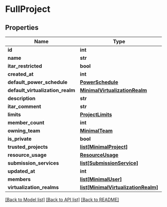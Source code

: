 # FullProject

## Properties
Name | Type | Description | Notes
------------ | ------------- | ------------- | -------------
**id** | **int** |  | 
**name** | **str** |  | [optional] 
**itar_restricted** | **bool** |  | [optional] 
**created_at** | **int** |  | [optional] 
**default_power_schedule** | [**PowerSchedule**](PowerSchedule.md) |  | [optional] 
**default_virtualization_realm** | [**MinimalVirtualizationRealm**](MinimalVirtualizationRealm.md) |  | [optional] 
**description** | **str** |  | [optional] 
**itar_comment** | **str** |  | [optional] 
**limits** | [**ProjectLimits**](ProjectLimits.md) |  | [optional] 
**member_count** | **int** |  | [optional] 
**owning_team** | [**MinimalTeam**](MinimalTeam.md) |  | [optional] 
**is_private** | **bool** |  | [optional] 
**trusted_projects** | [**list[MinimalProject]**](MinimalProject.md) |  | [optional] 
**resource_usage** | [**ResourceUsage**](ResourceUsage.md) |  | [optional] 
**submission_services** | [**list[SubmissionService]**](SubmissionService.md) |  | [optional] 
**updated_at** | **int** |  | [optional] 
**members** | [**list[MinimalUser]**](MinimalUser.md) |  | [optional] 
**virtualization_realms** | [**list[MinimalVirtualizationRealm]**](MinimalVirtualizationRealm.md) |  | [optional] 

[[Back to Model list]](../README.md#documentation-for-models) [[Back to API list]](../README.md#documentation-for-api-endpoints) [[Back to README]](../README.md)



